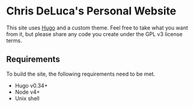 # Chris DeLuca's Personal Website

This site uses [Hugo](https://gohugo.io) and a custom theme. Feel free to take
what you want from it, but please share any code you create under the GPL v3
license terms.

## Requirements

To build the site, the following requirements need to be met.

* Hugo v0.34+
* Node v4+
* Unix shell
